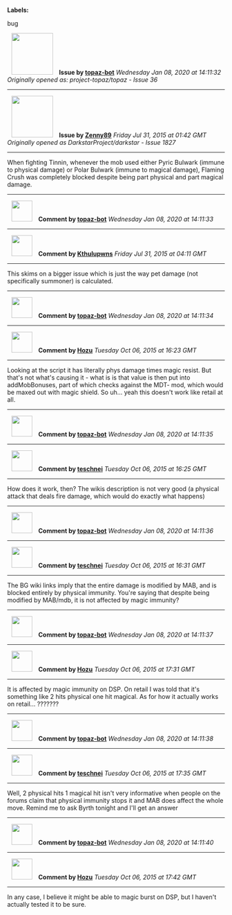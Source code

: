 **Labels:**

bug



<a href="https://github.com/topaz-bot"><img src="https://avatars3.githubusercontent.com/u/59651103?v=4" width="96" height="96" hspace="10"></img></a> **Issue by [topaz-bot](https://github.com/topaz-bot)**
_Wednesday Jan 08, 2020 at 14:11:32_
_Originally opened as: project-topaz/topaz - Issue 36_

----

<a href="https://github.com/Zenny89"><img src="https://avatars0.githubusercontent.com/u/12732496?v=4"  width="96" height="96" hspace="10"></img></a> **Issue by [Zenny89](https://github.com/Zenny89)**
_Friday Jul 31, 2015 at 01:42 GMT_
_Originally opened as DarkstarProject/darkstar - Issue 1827_

----

When fighting Tinnin, whenever the mob used either Pyric Bulwark (immune to physical damage) or Polar Bulwark (immune to magical damage), Flaming Crush was completely blocked despite being part physical and part magical damage.




----
<a href="https://github.com/topaz-bot"><img src="https://avatars3.githubusercontent.com/u/59651103?v=4" width="48" height="48" hspace="10"></img></a> **Comment by [topaz-bot](https://github.com/topaz-bot)**
_Wednesday Jan 08, 2020 at 14:11:33_

----

<a href="https://github.com/Kthulupwns"><img src="https://avatars1.githubusercontent.com/u/11568537?v=4"  width="48" height="48" hspace="10"></img></a> **Comment by [Kthulupwns](https://github.com/Kthulupwns)**
_Friday Jul 31, 2015 at 04:11 GMT_

----

This skims on a bigger issue which is just the way pet damage (not specifically summoner) is calculated. 




----
<a href="https://github.com/topaz-bot"><img src="https://avatars3.githubusercontent.com/u/59651103?v=4" width="48" height="48" hspace="10"></img></a> **Comment by [topaz-bot](https://github.com/topaz-bot)**
_Wednesday Jan 08, 2020 at 14:11:34_

----

<a href="https://github.com/Hozu"><img src="https://avatars3.githubusercontent.com/u/12777366?v=4"  width="48" height="48" hspace="10"></img></a> **Comment by [Hozu](https://github.com/Hozu)**
_Tuesday Oct 06, 2015 at 16:23 GMT_

----

Looking at the script it has literally phys damage times magic resist. But that's not what's causing it - what is is that value is then put into addMobBonuses, part of which checks against the MDT- mod, which would be maxed out with magic shield. So uh... yeah this doesn't work like retail at all.




----
<a href="https://github.com/topaz-bot"><img src="https://avatars3.githubusercontent.com/u/59651103?v=4" width="48" height="48" hspace="10"></img></a> **Comment by [topaz-bot](https://github.com/topaz-bot)**
_Wednesday Jan 08, 2020 at 14:11:35_

----

<a href="https://github.com/teschnei"><img src="https://avatars3.githubusercontent.com/u/1149183?v=4"  width="48" height="48" hspace="10"></img></a> **Comment by [teschnei](https://github.com/teschnei)**
_Tuesday Oct 06, 2015 at 16:25 GMT_

----

How does it work, then? The wikis description is not very good (a physical
attack that deals fire damage, which would do exactly what happens)




----
<a href="https://github.com/topaz-bot"><img src="https://avatars3.githubusercontent.com/u/59651103?v=4" width="48" height="48" hspace="10"></img></a> **Comment by [topaz-bot](https://github.com/topaz-bot)**
_Wednesday Jan 08, 2020 at 14:11:36_

----

<a href="https://github.com/teschnei"><img src="https://avatars3.githubusercontent.com/u/1149183?v=4"  width="48" height="48" hspace="10"></img></a> **Comment by [teschnei](https://github.com/teschnei)**
_Tuesday Oct 06, 2015 at 16:31 GMT_

----

The BG wiki links imply that the entire damage is modified by MAB, and is
blocked entirely by physical immunity. You're saying that despite being
modified by MAB/mdb, it is not affected by magic immunity?




----
<a href="https://github.com/topaz-bot"><img src="https://avatars3.githubusercontent.com/u/59651103?v=4" width="48" height="48" hspace="10"></img></a> **Comment by [topaz-bot](https://github.com/topaz-bot)**
_Wednesday Jan 08, 2020 at 14:11:37_

----

<a href="https://github.com/Hozu"><img src="https://avatars3.githubusercontent.com/u/12777366?v=4"  width="48" height="48" hspace="10"></img></a> **Comment by [Hozu](https://github.com/Hozu)**
_Tuesday Oct 06, 2015 at 17:31 GMT_

----

It is affected by magic immunity on DSP. On retail I was told that it's something like 2 hits physical one hit magical. As for how it actually works on retail... ???????




----
<a href="https://github.com/topaz-bot"><img src="https://avatars3.githubusercontent.com/u/59651103?v=4" width="48" height="48" hspace="10"></img></a> **Comment by [topaz-bot](https://github.com/topaz-bot)**
_Wednesday Jan 08, 2020 at 14:11:38_

----

<a href="https://github.com/teschnei"><img src="https://avatars3.githubusercontent.com/u/1149183?v=4"  width="48" height="48" hspace="10"></img></a> **Comment by [teschnei](https://github.com/teschnei)**
_Tuesday Oct 06, 2015 at 17:35 GMT_

----

Well, 2 physical hits 1 magical hit isn't very informative when people on
the forums claim that physical immunity stops it and MAB does affect the
whole move. Remind me to ask Byrth tonight and I'll get an answer




----
<a href="https://github.com/topaz-bot"><img src="https://avatars3.githubusercontent.com/u/59651103?v=4" width="48" height="48" hspace="10"></img></a> **Comment by [topaz-bot](https://github.com/topaz-bot)**
_Wednesday Jan 08, 2020 at 14:11:40_

----

<a href="https://github.com/Hozu"><img src="https://avatars3.githubusercontent.com/u/12777366?v=4"  width="48" height="48" hspace="10"></img></a> **Comment by [Hozu](https://github.com/Hozu)**
_Tuesday Oct 06, 2015 at 17:42 GMT_

----

In any case, I believe it might be able to magic burst on DSP, but I haven't actually tested it to be sure.


